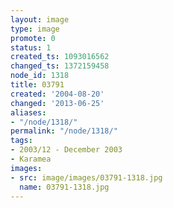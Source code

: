 ```yaml
---
layout: image
type: image
promote: 0
status: 1
created_ts: 1093016562
changed_ts: 1372159458
node_id: 1318
title: 03791
created: '2004-08-20'
changed: '2013-06-25'
aliases:
- "/node/1318/"
permalink: "/node/1318/"
tags:
- 2003/12 - December 2003
- Karamea
images:
- src: image/images/03791-1318.jpg
  name: 03791-1318.jpg
---
```


